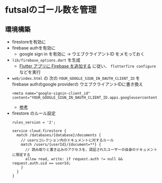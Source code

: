 # futsalのゴール数を管理

## 環境構築

* firestoreを有効に
* firebase authを有効に
  * google sign in を有効に → ウエブクライアントID をメモっておく
* `lib/firebase_options.dart` を生成
  * [Flutter アプリに Firebase を追加する](https://firebase.google.com/docs/flutter/setup?hl=ja&platform=web) に従い、 `flutterfire configure` などを実行
* `web/index.html` の 次の `YOUR_GOOGLE_SIGN_IN_OAUTH_CLIENT_ID` を firebase authのgoogle providerの ウエブクライアントIDに書き換え
  ```
  <meta name="google-signin-client_id" content="YOUR_GOOGLE_SIGN_IN_OAUTH_CLIENT_ID.apps.googleusercontent.com">
  ```
  * [参考](https://pub.dev/packages/google_sign_in_web#web-integration)
* firestore のルール設定
  ```
  rules_version = '2';

  service cloud.firestore {
    match /databases/{database}/documents {
      // usersコレクション内のドキュメントに対するルール
      match /users/{userId}/{document=**} {
        // 読み取りと書き込みのアクセスを、認証されたユーザーの自身のドキュメントに限定する
        allow read, write: if request.auth != null && request.auth.uid == userId;
      }
    }
  }
  ```

